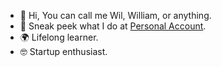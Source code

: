 - 👋 Hi, You can call me Wil, William, or anything.
- 👀 Sneak peek what I do at [Personal Account](https://github.com/wliam06).
- 🌍 Lifelong learner.
- 🤓 Startup enthusiast.

<!---
william-gho/william-gho is a ✨ special ✨ repository because its `README.md` (this file) appears on your GitHub profile.
You can click the Preview link to take a look at your changes.
--->
